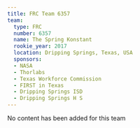 ```yaml
---
title: FRC Team 6357
team:
  type: FRC
  number: 6357
  name: The Spring Konstant
  rookie_year: 2017
  location: Dripping Springs, Texas, USA
  sponsors:
  - NASA
  - Thorlabs
  - Texas Workforce Commission
  - FIRST in Texas
  - Dripping Springs ISD
  - Dripping Springs H S
---
```


No content has been added for this team